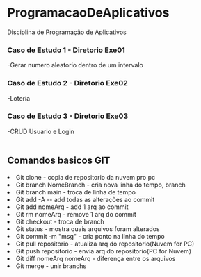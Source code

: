 # ProgramacaoDeAplicativos
Disciplina de Programação de Aplicativos

<h3>Caso de Estudo 1 - Diretorio Exe01</h3>
    -Gerar numero aleatorio dentro de um intervalo

<h3>Caso de Estudo 2 - Diretorio Exe02</h3>
    -Loteria

<h3>Caso de Estudo 3 - Diretorio Exe03</h3>
    -CRUD Usuario e Login
<br>
<br>
<h2>Comandos basicos GIT</h2>
<div>
<li>Git clone - copia de repositorio da nuvem pro pc</li>
<li>Git branch NomeBranch - cria nova linha do tempo, branch</li>
<li>Git branch main - troca de linha de tempo</li>
<li>Git add -A  -- add todas as alterações ao commit</li>
<li>Git add nomeArq - add 1 arq ao commit</li>
<li>Git rm nomeArq - remove 1 arq do commit</li>
<li>Git checkout - troca de branch</li>
<li>Git status - mostra quais arquivos foram alterados</li>
<li>Git commit -m "msg" - cria ponto na linha do tempo</li>
<li>Git pull repositorio - atualiza arq do repositorio(Nuvem for PC)</li>
<li>Git push repositorio - envia arq do repositorio(PC for Nuvem)</li>
<li>Git diff nomeArq nomeArq - diferença entre os arquivos</li>
<li>Git merge - unir branchs</li>
</div>